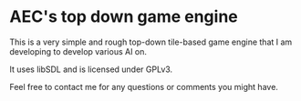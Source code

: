 AEC's top down game engine
===========================


This is a very simple and rough top-down tile-based game engine that I am developing to develop various AI on.

It uses libSDL and is licensed under GPLv3.

Feel free to contact me for any questions or comments you might have.
